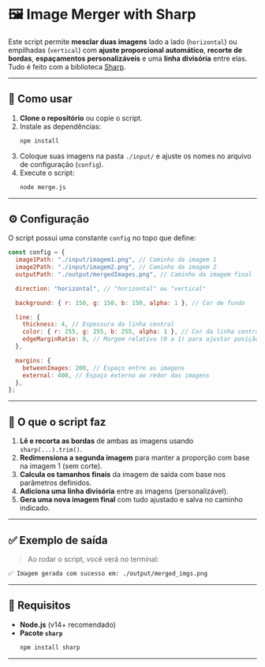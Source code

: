 # 🖼️ Image Merger with Sharp

Este script permite **mesclar duas imagens** lado a lado (`horizontal`) ou empilhadas (`vertical`) com **ajuste proporcional automático**, **recorte de bordas**, **espaçamentos personalizáveis** e uma **linha divisória** entre elas. Tudo é feito com a biblioteca [Sharp](https://sharp.pixelplumbing.com/).

---

## 🚀 Como usar

1. **Clone o repositório** ou copie o script.
2. Instale as dependências:
   ```bash
   npm install
   ```
3. Coloque suas imagens na pasta `./input/` e ajuste os nomes no arquivo de configuração (`config`).
4. Execute o script:
   ```bash
   node merge.js
   ```

---

## ⚙️ Configuração

O script possui uma constante `config` no topo que define:

```js
const config = {
  image1Path: "./input/imagem1.png", // Caminho da imagem 1
  image2Path: "./input/imagem2.png", // Caminho da imagem 2
  outputPath: "./output/mergedImages.png", // Caminho da imagem final

  direction: "horizontal", // "horizontal" ou "vertical"

  background: { r: 150, g: 150, b: 150, alpha: 1 }, // Cor de fundo

  line: {
    thickness: 4, // Espessura da linha central
    color: { r: 255, g: 255, b: 255, alpha: 1 }, // Cor da linha central
    edgeMarginRatio: 0, // Margem relativa (0 a 1) para ajustar posição da linha
  },

  margins: {
    betweenImages: 200, // Espaço entre as imagens
    external: 400, // Espaço externo ao redor das imagens
  },
};
```

---

## 🧠 O que o script faz

1. **Lê e recorta as bordas** de ambas as imagens usando `sharp(...).trim()`.
2. **Redimensiona a segunda imagem** para manter a proporção com base na imagem 1 (sem corte).
3. **Calcula os tamanhos finais** da imagem de saída com base nos parâmetros definidos.
4. **Adiciona uma linha divisória** entre as imagens (personalizável).
5. **Gera uma nova imagem final** com tudo ajustado e salva no caminho indicado.

---

## ✅ Exemplo de saída

> Ao rodar o script, você verá no terminal:
```bash
✅ Imagem gerada com sucesso em: ./output/merged_imgs.png
```

---

## 🧩 Requisitos

- **Node.js** (v14+ recomendado)
- **Pacote `sharp`**
  ```bash
  npm install sharp
  ```

---
